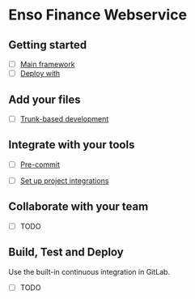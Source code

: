 # Enso Finance Webservice

## Getting started

- [ ] [Main framework](https://docs.nestjs.com)
- [ ] [Deploy with](https://www.docker.com)

## Add your files

- [ ] [Trunk-based development](https://trunkbaseddevelopment.com)

## Integrate with your tools

- [ ] [Pre-commit](https://pre-commit.com)

- [ ] [Set up project integrations](https://gitlab.pandoinfinity.com/xlend/backend/-/settings/integrations)

## Collaborate with your team

- [ ] TODO

## Build, Test and Deploy

Use the built-in continuous integration in GitLab.

- [ ] TODO
